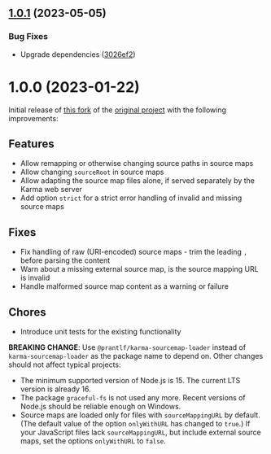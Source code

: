 ## [1.0.1](https://github.com/prantlf/karma-sourcemap-loader/compare/v1.0.0...v1.0.1) (2023-05-05)


### Bug Fixes

* Upgrade dependencies ([3026ef2](https://github.com/prantlf/karma-sourcemap-loader/commit/3026ef22ef416eb4689ad4d3de4742665bee9a36))

# 1.0.0 (2023-01-22)

Initial release of [this fork] of the [original project] with the following improvements:

## Features

* Allow remapping or otherwise changing source paths in source maps
* Allow changing `sourceRoot` in source maps
* Allow adapting the source map files alone, if served separately by the Karma web server
* Add option `strict` for a strict error handling of invalid and missing source maps

## Fixes

* Fix handling of raw (URI-encoded) source maps - trim the leading `,` before parsing the content
* Warn about a missing external source map, is the source mapping URL is invalid
* Handle malformed source map content as a warning or failure

## Chores

* Introduce unit tests for the existing functionality

**BREAKING CHANGE**: Use `@prantlf/karma-sourcemap-loader` instead of `karma-sourcemap-loader` as the package name to depend on. Other changes should not affect typical projects:
* The minimum supported version of Node.js is 15. The current LTS version is already 16.
* The package `graceful-fs` is not used any more. Recent versions of Node.js should be reliable enough on Windows.
* Source maps are loaded only for files with `sourceMappingURL` by default. (The default value of the option `onlyWithURL` has changed to `true`.) If your JavaScript files lack `sourceMappingURL`, but include external source maps, set the options `onlyWithURL` to `false`.

[this fork]: http://github.com/prantlf/karma-sourcemap-loader
[original project]: https://github.com/demerzel3/karma-sourcemap-loader
